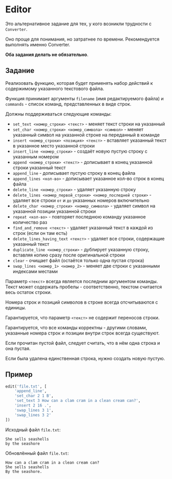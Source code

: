 # Editor

Это альтернативное задание для тех, у кого возникли трудности с `Converter`.

Оно проще для понимания, но затратнее по времени.
Рекомендуется выполнять именно Converter.

**Оба задания делать не обязательно**.

## Задание

Реализовать функцию, которая будет применять набор действий к содержимому указанного текстового файла.

Функция принимает аргументы `filename` (имя редактируемого файла) и
`commands` - список команд, представленных в виде строк.

Должны поддерживаться следующие команды:
- `set_text <номер_строки> <текст>` - меняет текст строки на указанный
- `set_char <номер_строки> <номер_символа> <символ>` - меняет указанный символ на указанной строке на переданный в команде
- `insert <номер_строки> <позиция> <текст>` - вставляет указанный текст в указанное место указанной строки
- `insert_line <номер_строки>` - создаёт новую пустую строку с указанным номером
- `append <номер_строки> <текст>` - дописывает в конец указанной строки указанный текст
- `append_line` - дописывает пустую строку в конец файла
- `append_lines <кол-во>` - дописывает указанное кол-во строк в конец файла
- `delete_line <номер_строки>` - удаляет указанную строку
- `delete_lines <номер_первой_строки> <номер_последней строки>` - удаляет все строки `от` и `до` указанных номеров включительно
- `delete_char <номер_строки> <номер_символа>` - удаляет символ на указанной позиции указанной строки
- `repeat <кол-во>` - повторяет последнюю команду указанное количество раз
- `find_and_remove <текст>` - удаляет указанный текст в каждой из строк (если он там есть)
- `delete_lines_having_text <текст>` - удаляет все строки, содержащие указанный текст
- `duplicate_line <номер_строки>` - дублирует указанную строку, вставляя копию сразу после оригинальной строки
- `clear` - очищает файл (остаётся только одна пустая строка)
- `swap_lines <номер_1> <номер_2>` - меняет две строки с указанными индексами местами

Параметр `<текст>` всегда является последним аргументом команды.
Текст может содержать пробелы - соответственно,
текстом считается весь остаток строки.

Номера строк и позиций символов в строке всегда отсчитываются с единицы.

Гарантируется, что параметр `<текст>` не содержит переносов строки.

Гарантируется, что все команды корректны - другими словами, указанные
номера строк и позиции внутри строк всегда существуют.

Если прочитан пустой файл, следует считать, что в нём одна строка и она пустая.

Если была удалена единственная строка, нужно создать новую пустую.

## Пример
```python
edit('file.txt', [
    'append_line',
    'set_char 2 1 B',
    'set_text 3 How can a clam cram in a clean cream can?',
    'insert 2 16 .',
    'swap_lines 3 1',
    'swap_lines 3 2'
])
```

Исходный файл `file.txt`:
```
She sells seashells
by the seashore
```

Обновлённый файл `file.txt`:
```
How can a clam cram in a clean cream can?
She sells seashells
By the seashore.
```
